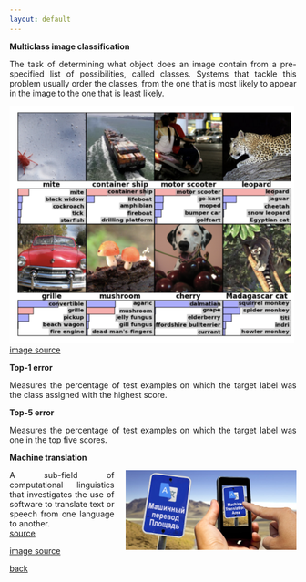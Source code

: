 ```yaml
---
layout: default
---
```


<strong>Multiclass image classification</strong>
<p align="justify">
The task of determining what object does an image contain from a pre-specified list of possibilities, called classes.
Systems that tackle this problem usually order the classes, from the one that is most likely to appear in the image to the one that is least likely.
</p>

<img style="width: 500px;" src="/assets/img/top5.png">
<a href="https://papers.nips.cc/paper/4824-imagenet-classification-with-deep-convolutional-neural-networks.pdf"> image source </a>

<strong>Top-1 error</strong>
<p align="justify">
Measures the percentage of test examples on which the target label was the class assigned with the highest score.
</p>

<strong>Top-5 error</strong>
<p align="justify">
Measures the percentage of test examples on which the target label was one in the top five scores.
</p>

<strong>Machine translation</strong>

<img style="float: right; width: 300px; margin-left: 20px" src="/assets/img/machinetranslation.jpg">

<p align="justify">
A sub-field of computational linguistics that investigates the use of software to translate text or speech from one language to another.<br />
<a href="https://en.wikipedia.org/wiki/Machine_translation"> source </a>
</p>

<a href="http://blog.webcertain.com/machine-translation-technology-the-search-engine-takeover/18/02/2015/"> image source </a>

[back](cheat_sheet)
